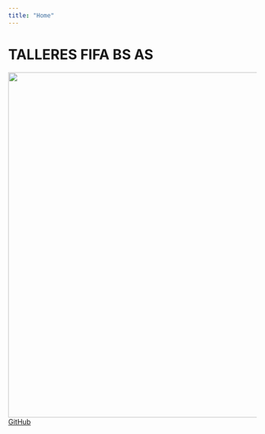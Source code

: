 ```yaml
---
title: "Home"
---
```


# TALLERES FIFA BS AS

<img width="700" src="img/bkg.png">

<span id="forkongithub">
  <a href="{{ site.source_link }}" class="bg-blue">
     GitHub <i class="fa fa-github"></i>
  </a>
</span>
